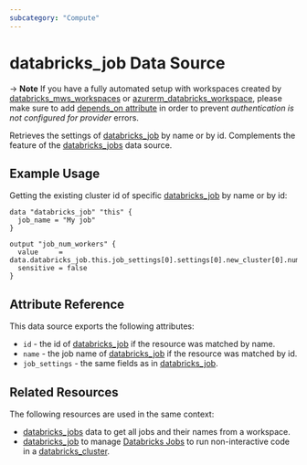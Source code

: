 ```yaml
---
subcategory: "Compute"
---
```

# databricks_job Data Source

-> **Note** If you have a fully automated setup with workspaces created by [databricks_mws_workspaces](../resources/mws_workspaces.md) or [azurerm_databricks_workspace](https://registry.terraform.io/providers/hashicorp/azurerm/latest/docs/resources/databricks_workspace), please make sure to add [depends_on attribute](../index.md#data-resources-and-authentication-is-not-configured-errors) in order to prevent _authentication is not configured for provider_ errors.

Retrieves the settings of [databricks_job](../resources/job.md) by name or by id. Complements the feature of the [databricks_jobs](jobs.md) data source.

## Example Usage

Getting the existing cluster id of specific [databricks_job](../resources/job.md) by name or by id:

```hcl
data "databricks_job" "this" {
  job_name = "My job"
}

output "job_num_workers" {
  value     = data.databricks_job.this.job_settings[0].settings[0].new_cluster[0].num_workers
  sensitive = false
}
```

## Attribute Reference

This data source exports the following attributes:


* `id` - the id of [databricks_job](../resources/job.md) if the resource was matched by name.
* `name` - the job name of [databricks_job](../resources/job.md) if the resource was matched by id.
* `job_settings` - the same fields as in [databricks_job](../resources/job.md).

## Related Resources

The following resources are used in the same context:

* [databricks_jobs](jobs.md) data to get all jobs and their names from a workspace.
* [databricks_job](../resources/job.md) to manage [Databricks Jobs](https://docs.databricks.com/jobs.html) to run non-interactive code in a [databricks_cluster](../resources/cluster.md).
